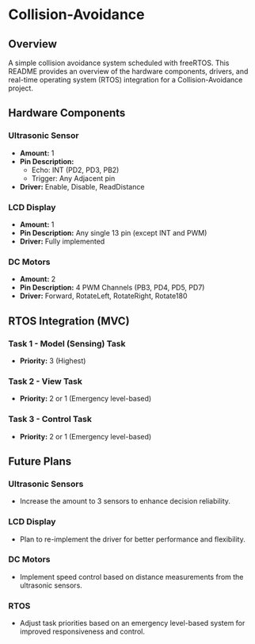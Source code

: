 # Collision-Avoidance
## Overview
A simple collision avoidance system scheduled with freeRTOS.
This README provides an overview of the hardware components, drivers, and real-time operating system (RTOS) integration for a Collision-Avoidance project.

## Hardware Components

### Ultrasonic Sensor

- **Amount:** 1
- **Pin Description:**
  - Echo: INT (PD2, PD3, PB2)
  - Trigger: Any Adjacent pin
- **Driver:** Enable, Disable, ReadDistance

### LCD Display

- **Amount:** 1
- **Pin Description:** Any single 13 pin (except INT and PWM)
- **Driver:** Fully implemented

### DC Motors

- **Amount:** 2
- **Pin Description:** 4 PWM Channels (PB3, PD4, PD5, PD7)
- **Driver:** Forward, RotateLeft, RotateRight, Rotate180

## RTOS Integration (MVC)

### Task 1 - Model (Sensing) Task

- **Priority:** 3 (Highest)

### Task 2 - View Task

- **Priority:** 2 or 1 (Emergency level-based)

### Task 3 - Control Task

- **Priority:** 2 or 1 (Emergency level-based)

## Future Plans

### Ultrasonic Sensors

- Increase the amount to 3 sensors to enhance decision reliability.

### LCD Display

- Plan to re-implement the driver for better performance and flexibility.

### DC Motors

- Implement speed control based on distance measurements from the ultrasonic sensors.

### RTOS

- Adjust task priorities based on an emergency level-based system for improved responsiveness and control.
